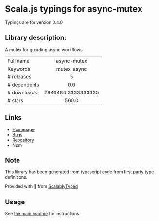 
# Scala.js typings for async-mutex

Typings are for version 0.4.0

## Library description:
A mutex for guarding async workflows

|                    |                 |
| ------------------ | :-------------: |
| Full name          | async-mutex |
| Keywords           | mutex, async |
| # releases         | 5 |
| # dependents       | 0.0 |
| # downloads        | 2946484.3333333335 |
| # stars            | 560.0 |

## Links
- [Homepage](https://github.com/DirtyHairy/async-mutex#readme)
- [Bugs](https://github.com/DirtyHairy/async-mutex/issues)
- [Repository](https://github.com/DirtyHairy/async-mutex)
- [Npm](https://www.npmjs.com/package/async-mutex)
    


## Note
This library has been generated from typescript code from first party type definitions.

Provided with :purple_heart: from [ScalablyTyped](https://github.com/oyvindberg/ScalablyTyped)

## Usage
See [the main readme](../../readme.md) for instructions.


